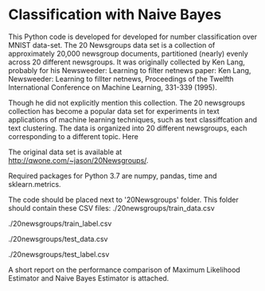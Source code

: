 # Classification with Naive Bayes

This Python code is developed for developed for number classification over MNIST data-set. The 20 Newsgroups data set is a collection of approximately 20,000 newsgroup documents, partitioned (nearly) evenly across 20 different newsgroups. It was originally collected by Ken Lang, probably for his Newsweeder: Learning to filter netnews paper:
Ken Lang, Newsweeder: Learning to fillter netnews, Proceedings of the Twelfth International Conference on Machine Learning, 331-339 (1995).

Though he did not explicitly mention this collection. The 20 newsgroups collection has become a popular data set for
experiments in text applications of machine learning techniques, such as text classiffcation and text
clustering.
The data is organized into 20 different newsgroups, each corresponding to a different topic. Here

The original data set is available at http://qwone.com/~jason/20Newsgroups/.

Required packages for Python 3.7 are numpy, pandas, time and sklearn.metrics.

The code should be placed next to '20Newsgroups' folder. This folder should contain these CSV files:
./20newsgroups/train_data.csv

./20newsgroups/train_label.csv

./20newsgroups/test_data.csv

./20newsgroups/test_label.csv

A short report on the performance comparison of Maximum Likelihood Estimator and Naive Bayes Estimator is attached.
